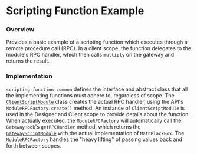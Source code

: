 # Scripting Function Example

### Overview
Provides a basic example of a scripting function which executes through a remote procedure call (RPC).
In a client scope, the function delegates to the module's RPC handler, which then calls `multiply` on the gateway and returns the result.

### Implementation
`scripting-function-common` defines the interface and abstract class that all the implementing functions must adhere to, regardless of scope.
The [`ClientScriptModule`](scripting-function-client/src/main/java/com/inductiveautomation/ignition/examples/scripting/client/ClientScriptModule.java) class creates the actual RPC handler, using the API's `ModuleRPCFactory.create()` method.
An instance of `ClientScriptModule` is used in the Designer and Client scope to provide details about the function. When actually executed, the `ModuleRPCFactory` will automatically call the `GatewayHook`'s `getRPCHandler` method, which returns the [`GatewayScriptModule`](scripting-function-gateway/src/main/java/com/inductiveautomation/ignition/examples/scripting/GatewayScriptModule.java) with the actual implementation of `MathBlackBox`.
The `ModuleRPCFactory` handles the "heavy lifting" of passing values back and forth between scopes.
